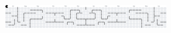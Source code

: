 <picture>
  <source media="(prefers-color-scheme: dark)" srcset="https://raw.githubusercontent.com/AllenJalvaro/AllenJalvaro/output/pacman-contribution-graph-dark.svg">
  <source media="(prefers-color-scheme: light)" srcset="https://raw.githubusercontent.com/AllenJalvaro/AllenJalvaro/output/pacman-contribution-graph.svg">
  <img alt="pacman contribution graph" src="https://raw.githubusercontent.com/AllenJalvaro/AllenJalvaro/output/pacman-contribution-graph.svg">
</picture>
